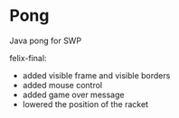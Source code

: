 # Pong
Java pong for SWP

felix-final:

+ added visible frame and visible borders
+ added mouse control
+ added game over message
+ lowered the position of the racket
